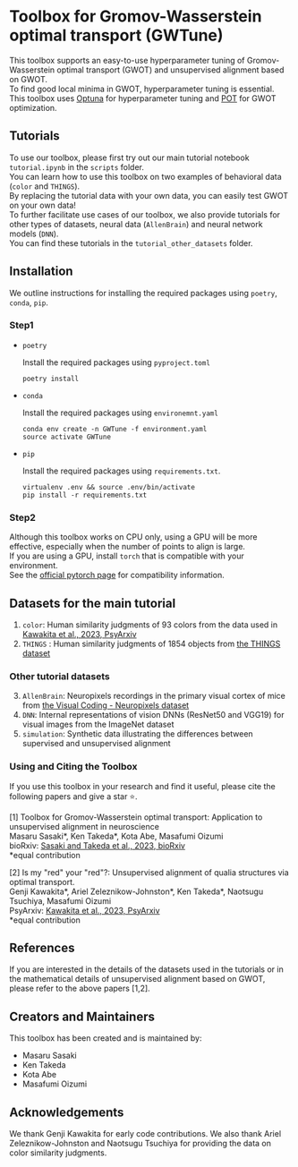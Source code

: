 # Toolbox for Gromov-Wasserstein optimal transport (GWTune)
This toolbox supports an easy-to-use hyperparameter tuning of Gromov-Wasserstein optimal transport (GWOT) and unsupervised alignment based on GWOT.  
To find good local minima in GWOT, hyperparameter tuning is essential.  
This toolbox uses [Optuna](https://optuna.org/) for hyperparameter tuning and [POT](https://pythonot.github.io/) for GWOT optimization.  

## Tutorials
To use our toolbox, please first try out our main tutorial notebook `tutorial.ipynb` in the `scripts` folder.  
You can learn how to use this toolbox on two examples of behavioral data (`color` and `THINGS`).   
By replacing the tutorial data with your own data, you can easily test GWOT on your own data!  
To further facilitate use cases of our toolbox, we also provide tutorials for other types of datasets, neural data (`AllenBrain`) and neural network models (`DNN`).   
You can find these tutorials in the `tutorial_other_datasets` folder.   

## Installation 
We outline instructions for installing the required packages using `poetry`, `conda`, `pip`.

### Step1
- `poetry`
    
    Install the required packages using `pyproject.toml`
    ```
    poetry install
    ```
- `conda`

    Install the required packages using `environemnt.yaml`
    ```
    conda env create -n GWTune -f environment.yaml
    source activate GWTune
    ```
- `pip`
    
    Install the required packages using `requirements.txt`.
    ```
    virtualenv .env && source .env/bin/activate
    pip install -r requirements.txt
    ```

### Step2
Although this toolbox works on CPU only, using a GPU will be more effective, especially when the number of points to align is large.    
If you are using a GPU, install `torch` that is compatible with your environment.    
See the [official pytorch page](https://pytorch.org/get-started/locally/) for compatibility information.

## Datasets for the main tutorial
1. `color`: Human similarity judgments of 93 colors from the data used in [Kawakita et al., 2023, PsyArxiv](https://psyarxiv.com/h3pqm/)
2. `THINGS` : Human similarity judgments of 1854 objects from [the THINGS dataset](https://things-initiative.org/)  

### Other tutorial datasets 
3. `AllenBrain`: Neuropixels recordings in the primary visual cortex of mice from [the Visual Coding - Neuropixels dataset](https://portal.brain-map.org/explore/circuits/visual-coding-neuropixels)    
4. `DNN`: Internal representations of vision DNNs (ResNet50 and VGG19) for visual images from the ImageNet dataset   
5. `simulation`: Synthetic data illustrating the differences between supervised and unsupervised alignment

### Using and Citing the Toolbox
If you use this toolbox in your research and find it useful, please cite the following papers and give a star ⭐.

[1] Toolbox for Gromov-Wasserstein optimal transport: Application to unsupervised alignment in neuroscience   
Masaru Sasaki\*, Ken Takeda\*, Kota Abe, Masafumi Oizumi    
bioRxiv: [Sasaki and Takeda et al., 2023, bioRxiv](https://www.biorxiv.org/content/10.1101/2023.09.15.558038v1)  
\*equal contribution   

[2] Is my "red" your "red"?: Unsupervised alignment of qualia structures via optimal transport.  
Genji Kawakita\*, Ariel Zeleznikow-Johnston\*, Ken Takeda\*, Naotsugu Tsuchiya, Masafumi Oizumi  
PsyArxiv: [Kawakita et al., 2023, PsyArxiv](https://psyarxiv.com/h3pqm/)  
\*equal contribution

## References
If you are interested in the details of the datasets used in the tutorials or in the mathematical details of unsupervised alignment based on GWOT, please refer to the above papers [1,2].  

## Creators and Maintainers
This toolbox has been created and is maintained by:

- Masaru Sasaki
- Ken Takeda
- Kota Abe
- Masafumi Oizumi

## Acknowledgements
We thank Genji Kawakita for early code contributions. We also thank Ariel Zeleznikow-Johnston and Naotsugu Tsuchiya for providing the data on color similarity judgments.

